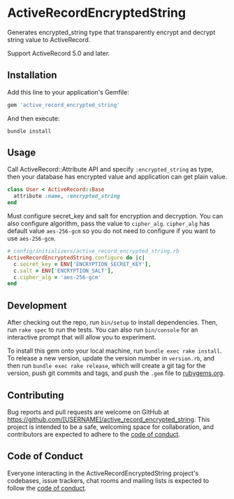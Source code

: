 # ActiveRecordEncryptedString
Generates encrypted_string type that transparently encrypt and decrypt string value to ActiveRecord.

Support ActiveRecord 5.0 and later.

## Installation

Add this line to your application's Gemfile:

```ruby
gem 'active_record_encrypted_string'
```

And then execute:

```shell
bundle install
```


## Usage

Call ActiveRecord::Attribute API and specify `:encrypted_string` as type, then your database has encrypted value and application can get plain value.

```ruby
class User < ActiveRecord::Base
  attribute :name, :encrypted_string
end
```

Must configure secret_key and salt for encryption and decryption. You can also configure algorithm, pass the value to `cipher_alg`. `cipher_alg` has default value `aes-256-gcm` so you do not need to configure if you want to use `aes-256-gcm`.

```ruby
# config/initializers/active_record_encrypted_string.rb
ActiveRecordEncryptedString.configure do |c|
  c.secret_key = ENV['ENCRYPTION_SECRET_KEY'],
  c.salt = ENV['ENCRYPTION_SALT'],
  c.cipher_alg = 'aes-256-gcm'
end
```

## Development

After checking out the repo, run `bin/setup` to install dependencies. Then, run `rake spec` to run the tests. You can also run `bin/console` for an interactive prompt that will allow you to experiment.

To install this gem onto your local machine, run `bundle exec rake install`. To release a new version, update the version number in `version.rb`, and then run `bundle exec rake release`, which will create a git tag for the version, push git commits and tags, and push the `.gem` file to [rubygems.org](https://rubygems.org).

## Contributing

Bug reports and pull requests are welcome on GitHub at https://github.com/[USERNAME]/active_record_encrypted_string. This project is intended to be a safe, welcoming space for collaboration, and contributors are expected to adhere to the [code of conduct](https://github.com/[USERNAME]/active_record_encrypted_string/blob/master/CODE_OF_CONDUCT.md).


## Code of Conduct

Everyone interacting in the ActiveRecordEncryptedString project's codebases, issue trackers, chat rooms and mailing lists is expected to follow the [code of conduct](https://github.com/[USERNAME]/active_record_encrypted_string/blob/master/CODE_OF_CONDUCT.md).
